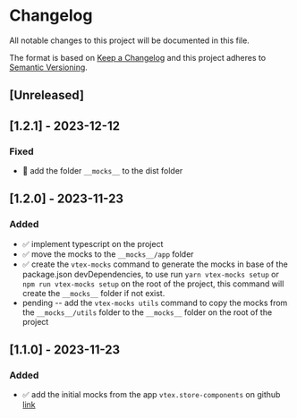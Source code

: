 # Changelog

All notable changes to this project will be documented in this file.

The format is based on [Keep a Changelog](http://keepachangelog.com/en/1.0.0/)
and this project adheres to [Semantic Versioning](http://semver.org/spec/v2.0.0.html).

## [Unreleased]

## [1.2.1] - 2023-12-12

### Fixed

- 🐛 add the folder `__mocks__` to the dist folder

## [1.2.0] - 2023-11-23

### Added

- ✅ implement typescript on the project
- ✅ move the mocks to the `__mocks__/app` folder
- ✅ create the `vtex-mocks` command to generate the mocks in base of the package.json devDependencies, to use run `yarn vtex-mocks setup` or `npm run vtex-mocks setup` on the root of the project, this command will create the `__mocks__` folder if not exist.
- pending -- add the `vtex-mocks utils` command to copy the mocks from the `__mocks__/utils` folder to the `__mocks__` folder on the root of the project

## [1.1.0] - 2023-11-23

### Added

- ✅ add the initial mocks from the app `vtex.store-components` on github [link](https://github.com/vtex-apps/store-components/tree/master)
